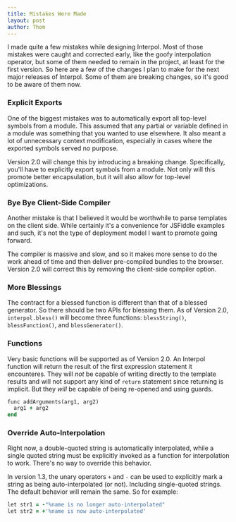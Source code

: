 ```yaml
---
title: Mistakes Were Made
layout: post
author: Thom
---
```

I made quite a few mistakes while designing Interpol.  Most of those mistakes were caught and corrected early, like the goofy interpolation operator, but some of them needed to remain in the project, at least for the first version.  So here are a few of the changes I plan to make for the next major releases of Interpol.  Some of them are breaking changes, so it's good to be aware of them now.

### Explicit Exports
One of the biggest mistakes was to automatically export all top-level symbols from a module.  This assumed that any partial or variable defined in a module was something that you wanted to use elsewhere.  It also meant a lot of unnecessary context modification, especially in cases where the exported symbols served no purpose.

Version 2.0 will change this by introducing a breaking change.  Specifically, you'll have to explicitly export symbols from a module.  Not only will this promote better encapsulation, but it will also allow for top-level optimizations.

### Bye Bye Client-Side Compiler
Another mistake is that I believed it would be worthwhile to parse templates on the client side.  While certainly it's a convenience for JSFiddle examples and such, it's not the type of deployment model I want to promote going forward.

The compiler is massive and slow, and so it makes more sense to do the work ahead of time and then deliver pre-compiled bundles to the browser.  Version 2.0 will correct this by removing the client-side compiler option.

### More Blessings
The contract for a blessed function is different than that of a blessed generator.  So there should be two APIs for blessing them.  As of Version 2.0, `interpol.bless()` will become three functions:  `blessString()`, `blessFunction()`, and `blessGenerator()`.

### Functions
Very basic functions will be supported as of Version 2.0.  An Interpol function will return the result of the first expression statement it encounteres.  They will *not* be capable of writing directly to the template results and will not support any kind of `return` statement since returning is implicit.  But they *will* be capable of being re-opened and using guards.

```ruby
func addArguments(arg1, arg2)
  arg1 + arg2
end
```

### Override Auto-Interpolation
Right now, a double-quoted string is automatically interpolated, while a single quoted string must be explicitly invoked as a function for interpolation to work.  There's no way to override this behavior.

In version 1.3, the unary operators `+` and `-` can be used to explicitly mark a string as being auto-interpolated (or not).  Including single-quoted strings.  The default behavior will remain the same.  So for example:

```ruby
let str1 = -"%name is no longer auto-interpolated"
let str2 = +'%name is now auto-interpolated'
```
